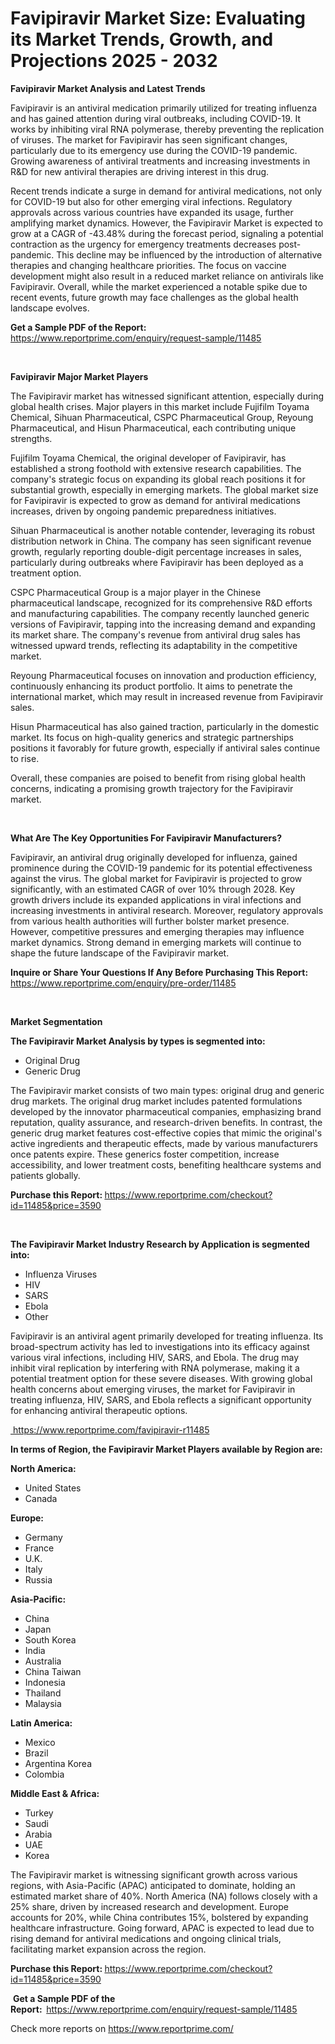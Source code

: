 <p><h1>Favipiravir Market Size: Evaluating its Market Trends, Growth, and Projections 2025 - 2032</h1></p><p><strong>Favipiravir Market Analysis and Latest Trends</strong></p>
<p><p>Favipiravir is an antiviral medication primarily utilized for treating influenza and has gained attention during viral outbreaks, including COVID-19. It works by inhibiting viral RNA polymerase, thereby preventing the replication of viruses. The market for Favipiravir has seen significant changes, particularly due to its emergency use during the COVID-19 pandemic. Growing awareness of antiviral treatments and increasing investments in R&D for new antiviral therapies are driving interest in this drug.</p><p>Recent trends indicate a surge in demand for antiviral medications, not only for COVID-19 but also for other emerging viral infections. Regulatory approvals across various countries have expanded its usage, further amplifying market dynamics. However, the Favipiravir Market is expected to grow at a CAGR of -43.48% during the forecast period, signaling a potential contraction as the urgency for emergency treatments decreases post-pandemic. This decline may be influenced by the introduction of alternative therapies and changing healthcare priorities. The focus on vaccine development might also result in a reduced market reliance on antivirals like Favipiravir. Overall, while the market experienced a notable spike due to recent events, future growth may face challenges as the global health landscape evolves.</p></p>
<p><strong>Get a Sample PDF of the Report:&nbsp;</strong> <a href="https://www.reportprime.com/enquiry/request-sample/11485?utm_campaign=3196&utm_medium=2&utm_source=Github&utm_content=ia&utm_term=20032025&utm_id=favipiravir">https://www.reportprime.com/enquiry/request-sample/11485</a></p>
<p>&nbsp;</p>
<p><strong>Favipiravir Major Market Players</strong></p>
<p><p>The Favipiravir market has witnessed significant attention, especially during global health crises. Major players in this market include Fujifilm Toyama Chemical, Sihuan Pharmaceutical, CSPC Pharmaceutical Group, Reyoung Pharmaceutical, and Hisun Pharmaceutical, each contributing unique strengths.</p><p>Fujifilm Toyama Chemical, the original developer of Favipiravir, has established a strong foothold with extensive research capabilities. The company's strategic focus on expanding its global reach positions it for substantial growth, especially in emerging markets. The global market size for Favipiravir is expected to grow as demand for antiviral medications increases, driven by ongoing pandemic preparedness initiatives.</p><p>Sihuan Pharmaceutical is another notable contender, leveraging its robust distribution network in China. The company has seen significant revenue growth, regularly reporting double-digit percentage increases in sales, particularly during outbreaks where Favipiravir has been deployed as a treatment option.</p><p>CSPC Pharmaceutical Group is a major player in the Chinese pharmaceutical landscape, recognized for its comprehensive R&D efforts and manufacturing capabilities. The company recently launched generic versions of Favipiravir, tapping into the increasing demand and expanding its market share. The company's revenue from antiviral drug sales has witnessed upward trends, reflecting its adaptability in the competitive market.</p><p>Reyoung Pharmaceutical focuses on innovation and production efficiency, continuously enhancing its product portfolio. It aims to penetrate the international market, which may result in increased revenue from Favipiravir sales.</p><p>Hisun Pharmaceutical has also gained traction, particularly in the domestic market. Its focus on high-quality generics and strategic partnerships positions it favorably for future growth, especially if antiviral sales continue to rise.</p><p>Overall, these companies are poised to benefit from rising global health concerns, indicating a promising growth trajectory for the Favipiravir market.</p></p>
<p>&nbsp;</p>
<p><strong>What Are The Key Opportunities For Favipiravir Manufacturers?</strong></p>
<p><p>Favipiravir, an antiviral drug originally developed for influenza, gained prominence during the COVID-19 pandemic for its potential effectiveness against the virus. The global market for Favipiravir is projected to grow significantly, with an estimated CAGR of over 10% through 2028. Key growth drivers include its expanded applications in viral infections and increasing investments in antiviral research. Moreover, regulatory approvals from various health authorities will further bolster market presence. However, competitive pressures and emerging therapies may influence market dynamics. Strong demand in emerging markets will continue to shape the future landscape of the Favipiravir market.</p></p>
<p><strong>Inquire or Share Your Questions If Any Before Purchasing This Report:</strong> <a href="https://www.reportprime.com/enquiry/pre-order/11485?utm_campaign=3196&utm_medium=2&utm_source=Github&utm_content=ia&utm_term=20032025&utm_id=favipiravir">https://www.reportprime.com/enquiry/pre-order/11485</a></p>
<p>&nbsp;</p>
<p><strong>Market Segmentation</strong></p>
<p><strong>The Favipiravir Market Analysis by types is segmented into:</strong></p>
<p><ul><li>Original Drug</li><li>Generic Drug</li></ul></p>
<p><p>The Favipiravir market consists of two main types: original drug and generic drug markets. The original drug market includes patented formulations developed by the innovator pharmaceutical companies, emphasizing brand reputation, quality assurance, and research-driven benefits. In contrast, the generic drug market features cost-effective copies that mimic the original's active ingredients and therapeutic effects, made by various manufacturers once patents expire. These generics foster competition, increase accessibility, and lower treatment costs, benefiting healthcare systems and patients globally.</p></p>
<p><strong>Purchase this Report:&nbsp;</strong><a href="https://www.reportprime.com/checkout?id=11485&price=3590&utm_campaign=3196&utm_medium=2&utm_source=Github&utm_content=ia&utm_term=20032025&utm_id=favipiravir">https://www.reportprime.com/checkout?id=11485&price=3590</a></p>
<p>&nbsp;</p>
<p><strong>The Favipiravir Market Industry Research by Application is segmented into:</strong></p>
<p><ul><li>Influenza Viruses</li><li>HIV</li><li>SARS</li><li>Ebola</li><li>Other</li></ul></p>
<p><p>Favipiravir is an antiviral agent primarily developed for treating influenza. Its broad-spectrum activity has led to investigations into its efficacy against various viral infections, including HIV, SARS, and Ebola. The drug may inhibit viral replication by interfering with RNA polymerase, making it a potential treatment option for these severe diseases. With growing global health concerns about emerging viruses, the market for Favipiravir in treating influenza, HIV, SARS, and Ebola reflects a significant opportunity for enhancing antiviral therapeutic options.</p></p>
<p><a href="https://www.reportprime.com/favipiravir-r11485?utm_campaign=3196&utm_medium=2&utm_source=Github&utm_content=ia&utm_term=20032025&utm_id=favipiravir">&nbsp;https://www.reportprime.com/favipiravir-r11485</a></p>
<p><strong>In terms of Region, the Favipiravir Market Players available by Region are:</strong></p>
<p>
    <p> <strong> North America: </strong>
        <ul>
            <li>United States</li>
            <li>Canada</li>
        </ul>
        </p> 
    <p> <strong> Europe: </strong>
        <ul>
            <li>Germany</li>
            <li>France</li>
            <li>U.K.</li>
            <li>Italy</li>
            <li>Russia</li>
        </ul>
        </p> 
    <p> <strong> Asia-Pacific: </strong>
        <ul>
            <li>China</li>
            <li>Japan</li>
            <li>South Korea</li>
            <li>India</li>
            <li>Australia</li>
            <li>China Taiwan</li>
            <li>Indonesia</li>
            <li>Thailand</li>
            <li>Malaysia</li>
        </ul>
        </p> 
    <p> <strong> Latin America: </strong>
        <ul>
            <li>Mexico</li>
            <li>Brazil</li>
            <li>Argentina Korea</li>
            <li>Colombia</li>
        </ul>
        </p> 
    <p> <strong> Middle East & Africa: </strong>
        <ul>
            <li>Turkey</li>
            <li>Saudi</li>
            <li>Arabia</li>
            <li>UAE</li>
            <li>Korea</li>
        </ul>
    </p>
    </p>
<p><p>The Favipiravir market is witnessing significant growth across various regions, with Asia-Pacific (APAC) anticipated to dominate, holding an estimated market share of 40%. North America (NA) follows closely with a 25% share, driven by increased research and development. Europe accounts for 20%, while China contributes 15%, bolstered by expanding healthcare infrastructure. Going forward, APAC is expected to lead due to rising demand for antiviral medications and ongoing clinical trials, facilitating market expansion across the region.</p></p>
<p><strong>Purchase this Report: </strong><a href="https://www.reportprime.com/checkout?id=11485&price=3590&utm_campaign=3196&utm_medium=2&utm_source=Github&utm_content=ia&utm_term=20032025&utm_id=favipiravir">https://www.reportprime.com/checkout?id=11485&price=3590</a></p>
<p>&nbsp;<strong>Get a Sample PDF of the Report:&nbsp;&nbsp;</strong><a href="https://www.reportprime.com/enquiry/request-sample/11485?utm_campaign=3196&utm_medium=2&utm_source=Github&utm_content=ia&utm_term=20032025&utm_id=favipiravir">https://www.reportprime.com/enquiry/request-sample/11485</a></p>
<p><strong></strong></p>
<p>Check more reports on <a href="https://www.reportprime.com/?utm_campaign=3196&utm_medium=2&utm_source=Github&utm_content=ia&utm_term=20032025&utm_id=favipiravir">https://www.reportprime.com/</a></p>